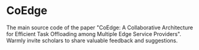 # CoEdge
The main source code of the paper "CoEdge: A Collaborative Architecture for Efficient Task Offloading among Multiple Edge Service Providers". Warmly invite scholars to share valuable feedback and suggestions. 

